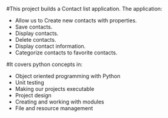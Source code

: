 #This project builds a Contact list application. The application:
* Allow us to Create new contacts with properties.
* Save contacts.
* Display contacts.
* Delete contacts.
* Display contact information.
* Categorize contacts to favorite contacts.

#It covers python concepts in:
* Object oriented programming with Python
* Unit testing
* Making our projects executable
* Project design
* Creating and working with modules
* File and resource management
